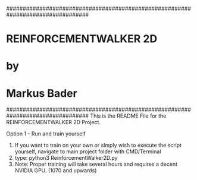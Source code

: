 #################################################################################
#																				#
#																				#
#								REINFORCEMENTWALKER 2D							#
#										 by										#
#									Markus Bader 								#
#################################################################################
This is the README File for the REINFORCEMENTWALKER 2D Project. 

Option 1 - Run and train yourself 
1) If you want to train on your own or simply wish to execute the script yourself, navigate to main project folder with CMD/Terminal 
2) type: 
	python3 ReinforcementWalker2D.py 
3) Note: Proper training will take several hours and requires a decent NVIDIA GPU. (1070 and upwards) 
